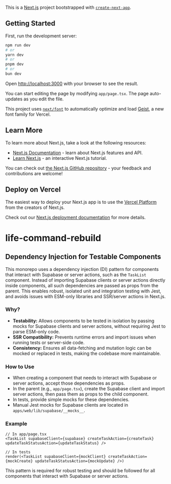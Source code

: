 This is a [Next.js](https://nextjs.org) project bootstrapped with [`create-next-app`](https://nextjs.org/docs/app/api-reference/cli/create-next-app).

## Getting Started

First, run the development server:

```bash
npm run dev
# or
yarn dev
# or
pnpm dev
# or
bun dev
```

Open [http://localhost:3000](http://localhost:3000) with your browser to see the result.

You can start editing the page by modifying `app/page.tsx`. The page auto-updates as you edit the file.

This project uses [`next/font`](https://nextjs.org/docs/app/building-your-application/optimizing/fonts) to automatically optimize and load [Geist](https://vercel.com/font), a new font family for Vercel.

## Learn More

To learn more about Next.js, take a look at the following resources:

- [Next.js Documentation](https://nextjs.org/docs) - learn about Next.js features and API.
- [Learn Next.js](https://nextjs.org/learn) - an interactive Next.js tutorial.

You can check out [the Next.js GitHub repository](https://github.com/vercel/next.js) - your feedback and contributions are welcome!

## Deploy on Vercel

The easiest way to deploy your Next.js app is to use the [Vercel Platform](https://vercel.com/new?utm_medium=default-template&filter=next.js&utm_source=create-next-app&utm_campaign=create-next-app-readme) from the creators of Next.js.

Check out our [Next.js deployment documentation](https://nextjs.org/docs/app/building-your-application/deploying) for more details.

# life-command-rebuild

## Dependency Injection for Testable Components

This monorepo uses a dependency injection (DI) pattern for components that interact with Supabase or server actions, such as the `TaskList` component. Instead of importing Supabase clients or server actions directly inside components, all such dependencies are passed as props from the parent. This enables robust, isolated unit and integration testing with Jest, and avoids issues with ESM-only libraries and SSR/server actions in Next.js.

### Why?
- **Testability:** Allows components to be tested in isolation by passing mocks for Supabase clients and server actions, without requiring Jest to parse ESM-only code.
- **SSR Compatibility:** Prevents runtime errors and import issues when running tests or server-side code.
- **Consistency:** Ensures all data-fetching and mutation logic can be mocked or replaced in tests, making the codebase more maintainable.

### How to Use
- When creating a component that needs to interact with Supabase or server actions, accept those dependencies as props.
- In the parent (e.g., `app/page.tsx`), create the Supabase client and import server actions, then pass them as props to the child component.
- In tests, provide simple mocks for these dependencies.
- Manual Jest mocks for Supabase clients are located in `apps/web/lib/supabase/__mocks__`.

### Example
```tsx
// In app/page.tsx
<TaskList supabaseClient={supabase} createTaskAction={createTask} updateTaskStatusAction={updateTaskStatus} />

// In tests
render(<TaskList supabaseClient={mockClient} createTaskAction={mockCreate} updateTaskStatusAction={mockUpdate} />)
```

This pattern is required for robust testing and should be followed for all components that interact with Supabase or server actions.
